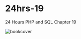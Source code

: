 # 24hrs-19
24 Hours PHP and SQL Chapter 19

![bookcover](http://s17.postimg.org/5jnpef1wv/2015_10_17_23h46_52.png)
